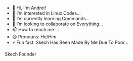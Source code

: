 - 👋 Hi, I'm Andrei!
- 👀 I’m interested in Linux Codes...
- 🌱 I’m currently learning Commands...
- 💞️ I’m looking to collaborate on Everything...
- 📫 How to reach me ...
- 😄 Pronouns: He/Him
- ⚡ Fun fact: Skech Has Been Made By Me Due To Poor...

Skech Founder

<!---
TheProjectSkech/TheProjectSkech is a ✨ special ✨ repository because its `README.md` (this file) appears on your GitHub profile.
You can click the Preview link to take a look at your changes.
--->

